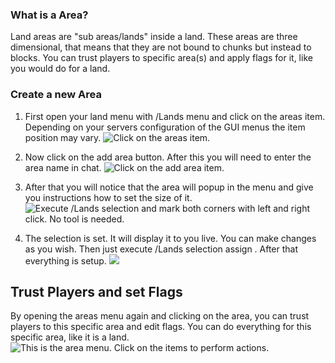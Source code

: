 ### What is a Area?
Land areas are "sub areas/lands" inside a land. These areas are three dimensional, that means that they are not bound to chunks but instead to blocks. You can trust players to specific area(s) and apply flags for it, like you would do for a land.

### Create a new Area
1. First open your land menu with /Lands menu and click on the areas item. Depending on your servers configuration of the GUI menus the item position may vary.
![Click on the areas item.](https://imgur.com/7SxMfck.png)


2. Now click on the add area button. After this you will need to enter the area name in chat.
![Click on the add area item.](https://imgur.com/8Ldk0go.png) 


3. After that you will notice that the area will popup in the menu and give you instructions how to set the size of it.
![Execute /Lands selection and mark both corners with left and right click. No tool is needed.](https://imgur.com/6Fsnywv.png)

4. The selection is set. It will display it to you live. You can make changes as you wish. Then just execute /Lands selection assign <area>. After that everything is setup.
![](https://imgur.com/KnF2iWl.png)





## Trust Players and set Flags
By opening the areas menu again and clicking on the area, you can trust players to this specific area and edit flags. You can do everything for this specific area, like it is a land.
![This is the area menu. Click on the items to perform actions.](https://imgur.com/JyEu516.png)

